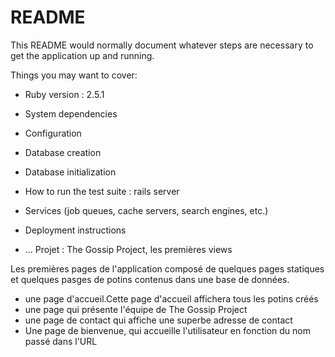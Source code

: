 # README

This README would normally document whatever steps are necessary to get the
application up and running.

Things you may want to cover:

* Ruby version : 2.5.1 

* System dependencies

* Configuration

* Database creation

* Database initialization

* How to run the test suite : rails server

* Services (job queues, cache servers, search engines, etc.)

* Deployment instructions

* ...
Projet : The Gossip Project, les premières views

Les premières pages de l'application composé de quelques pages statiques et quelques pasges de potins contenus dans une base de données.

<ul> 
    <li> une page d'accueil.Cette page d'accueil affichera tous les potins créés</li>
    <li> une page qui présente l'équipe de The Gossip Project</li>
    <li> une page de contact qui affiche une superbe adresse de contact</li>
    <li> Une page de bienvenue, qui accueille l'utilisateur en fonction du nom passé dans l'URL </li>
</ul>